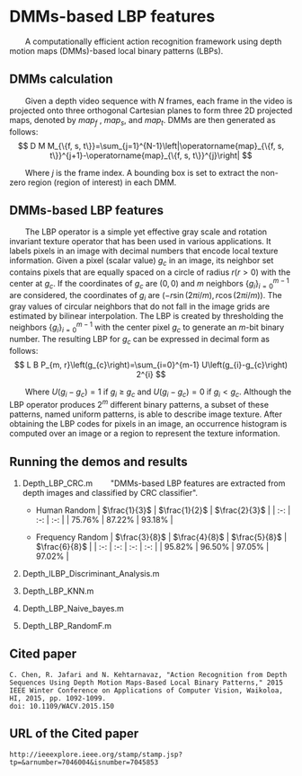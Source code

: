 # DMMs-based LBP features
&emsp;&emsp;A computationally efficient action recognition framework using depth motion maps (DMMs)-based local binary patterns (LBPs).
## DMMs calculation

&emsp;&emsp;Given a depth video sequence with $N$ frames, each frame in the video is projected onto three orthogonal Cartesian planes to form three 2D projected maps, denoted by $map_f$ , $map_s$, and $map_t$. DMMs are then generated as follows:
$$
D M M_{\{f, s, t\}}=\sum_{j=1}^{N-1}\left|\operatorname{map}_{\{f, s, t\}}^{j+1}-\operatorname{map}_{\{f, s, t\}}^{j}\right|
$$

&emsp;&emsp;Where $j$ is the frame index. A bounding box is set to extract the non-zero region (region of interest) in each DMM.

## DMMs-based LBP features
&emsp;&emsp;The LBP operator is a simple yet effective gray scale and rotation invariant texture operator that has been used in various applications. It labels pixels in an image with decimal numbers that encode local texture information. Given a pixel (scalar value) $g_c$ in an image, its neighbor set contains pixels that are equally spaced on a circle of radius $r(r>0)$ with the center at $g_c$. If the coordinates of $g_c$ are $(0, 0)$ and $m$ neighbors $\left\{g_{i}\right\}_{i=0}^{m-1}$ are considered, the coordinates of $g_i$ are $(-r \sin (2 \pi i / m), r \cos (2 \pi i / m))$. The gray values of circular neighbors that do not fall in the image grids are estimated by bilinear interpolation. The LBP is created by thresholding the neighbors $\left\{g_{i}\right\}_{i=0}^{m-1}$ with the center pixel $g_c$ to generate an $m$-bit binary number. The resulting LBP for $g_c$ can be expressed in decimal form as follows: 
$$
L B P_{m, r}\left(g_{c}\right)=\sum_{i=0}^{m-1} U\left(g_{i}-g_{c}\right) 2^{i}
$$

&emsp;&emsp;Where $U\left(g_{i}-g_{c}\right)=1$ if $g_i$ ≥ $g_c$ and $U\left(g_{i}-g_{c}\right)=0$ if $g_{i}<g_{c}$. Although the LBP operator produces $2^{m}$ different binary patterns, a subset of these patterns, named uniform patterns, is able to describe image texture. After obtaining the LBP codes for pixels in an image, an occurrence histogram is computed over an image or a region to represent the texture information.

## Running the demos and results
1. Depth_LBP_CRC.m 
    &emsp;&emsp;"DMMs-based LBP features are extracted from depth images and classified by CRC classifier".

    + Human Random
        | $\frac{1}{3}$ | $\frac{1}{2}$ | $\frac{2}{3}$ |
        | :-: | :-: | :-: | 
        | 75.76% | 87.22% | 93.18% | 

    + Frequency Random
        | $\frac{3}{8}$ | $\frac{4}{8}$ | $\frac{5}{8}$ | $\frac{6}{8}$ |
        | :-: | :-: | :-: | :-: |
        | 95.82% | 96.50% | 97.05% | 97.02% | 



2. Depth_lLBP_Discriminant_Analysis.m
3. Depth_LBP_KNN.m
4. Depth_LBP_Naive_bayes.m
5. Depth_LBP_RandomF.m


## Cited paper
    C. Chen, R. Jafari and N. Kehtarnavaz, "Action Recognition from Depth Sequences Using Depth Motion Maps-Based Local Binary Patterns," 2015 IEEE Winter Conference on Applications of Computer Vision, Waikoloa, HI, 2015, pp. 1092-1099.
    doi: 10.1109/WACV.2015.150

## URL  of the Cited paper 
    http://ieeexplore.ieee.org/stamp/stamp.jsp?tp=&arnumber=7046004&isnumber=7045853
